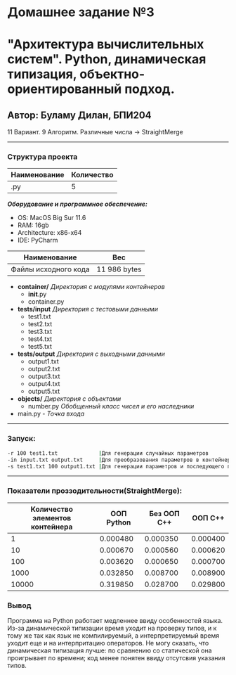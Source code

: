 # Домашнее задание №3
# "Архитектура вычислительных систем". Python, динамическая типизация, объектно-ориентированный подход. 
## Автор: Буламу Дилан, БПИ204 
 11 Вариант. 9 Алгоритм. Различные числа -> StraightMerge
***
### Структура проекта

Наименование | Количество
----- | -----
.py | 5

**_Оборудование и программное обеспечение:_**
* OS: MacOS Big Sur 11.6
* RAM: 16gb
* Architecture: x86-x64
* IDE: PyCharm

Наименование | Вес
----- | -----
Файлы исходного кода | 11 986 bytes

 * **container/** _Директория с модулями контейнеров_
   * __init__.py
   * сontainer.py
 * **tests/input** _Директория с тестовыми данными_
    * test1.txt
    * test2.txt
    * test3.txt
    * test4.txt
    * test5.txt
 * **tests/output** _Директория с выходными данными_
     * output1.txt
     * output2.txt
     * output3.txt
     * output4.txt
     * output5.txt
 * **objects/** _Директория с объектами_
    * number.py _Обобщенный класс чисел и его наследники_
 * main.py - _Точка входа_
***
### Запуск:
```sh
-r 100 test1.txt             |Для генерации случайных параметров
-in input.txt output.txt     |Для преобразования параметров в контейнер чисел
-s test1.txt 100 output1.txt |Для генерации параметров и последующего преобразования
```
---
### Показатели проззодительности(**StraightMerge**):
Количество элементов контейнера | ООП Python | Без ООП С++ | ООП C++
----- | --- | ---- | ---- |
1 | 0.000480 | 0.000350 | 0.000400
10 | 0.000670 | 0.000560 | 0.000620
100 | 0.003620 | 0.000650 | 0.000700
1000 | 0.032850 | 0.008700 | 0.008900
10000 | 0.319850 | 0.028700 | 0.029800

### Вывод
Программа на Python работает медленнее ввиду особенностей языка. Из-за динамической типизации время уходит на проверку типов, и к тому же так как язык не компилируемый, а интерпретируемый время уходит еще и на интерпритацию операторов. Не могу сказать, что динамическая типизация лучше: по сравнению со статической она проигрывает по времени; код менее понятен ввиду отсутсвия указания типов.